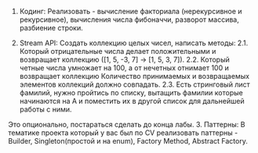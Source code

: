 1. Кодинг:
   Реализовать - вычисление факториала (нерекурсивное и рекурсивное), 
   вычисления числа фибоначчи, разворот массива, разбиение строки.

2. Stream API:
   Создать коллекцию целых чисел,  написать методы:
   2.1. Который отрицательные числа делает положительными и возвращает коллекцию ([1, 5, -3, 7] -> [1, 5, 3, 7]).
   2.2. Который четные числа умножает на 100, а от нечетных отнимает 100 и возвращает коллекцию
   Количество принимаемых и возвращаемых элементов коллекций должно совпадать.
   2.3. Есть стринговый лист фамилий, нужно пройтись по списку, вытащить фамилии которые начинаются на А 
   и поместить их в другой список для дальнейшей работы с ними.

Это опционально, постараться сделать до конца лабы.
3. Паттерны:
   В тематике проекта который у вас был по CV реализовать паттерны - Builder, Singleton(простой и на enum), 
   Factory Method, Abstract Factory.